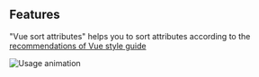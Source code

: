 ## Features

"Vue sort attributes" helps you to sort attributes according to the [recommendations of Vue style guide](https://vuejs.org/v2/style-guide/#Element-attribute-order-recommended)

![Usage animation](images/install-animation.gif)
